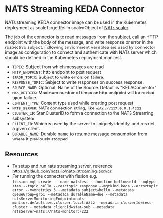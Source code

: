 # NATS Streaming KEDA Connector

NATs streaming KEDA connector image can be used in the Kubernetes deployment as scaleTargetRef in scaledObject of [NATs scaler](https://keda.sh/docs/1.5/scalers/nats-streaming/).

The job of the connector is to read messages from the subject, call an HTTP endpoint with the body of the message, and write response or error in the respective subject. Following enviornment variables are used by connector image as configuration to connect and authenticate with NATs server which should be defined in the Kubernetes deployment manifest.

- `TOPIC`: Subject from which messages are read
- `HTTP_ENDPOINT`: http endpoint to post request
- `ERROR_TOPIC`: Subject to write errors on failure.
- `RESPONSE_TOPIC`: Subject to write responses on success response.
- `SOURCE_NAME`: Optional. Name of the Source. Default is "KEDAConnector"
- `MAX_RETRIES`: Maximum number of times an http endpoint will be retried upon failure.
- `CONTENT_TYPE`: Content type used while creating post request
- `NATS_SERVER`: NATs connection string, like `nats://127.0.0.1:4222`
- `CLUSTER_ID`: StanClusterID to form a connection to the NATS Streaming subsystem
- `CLIENT_ID`: Which is used by the server to uniquely identify, and restrict, a given client.
- `DURABLE_NAME`: Durable name to resume message consumption from where it previously stopped



## Resources
* To setup and run nats streaming server, reference https://github.com/nats-io/nats-streaming-server
* For running the connecter with fission e.g.  
 ```fission mqt create  --name natstest --function helloworld --mqtype stan --topic hello --resptopic response --mqtkind keda --errortopic error --maxretries 3 --metadata subject=hello --metadata queueGroup=grp1 --metadata durableName=due --metadata natsServerMonitoringEndpoint=nats-monitor.default.svc.cluster.local:8222 --metadata clusterId=test-cluster --metadata clientId=stan-sub --metadata natsServer=nats://nats-monitor:4222```